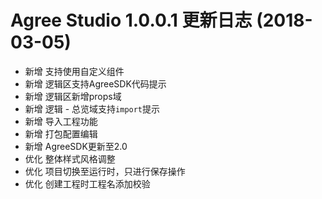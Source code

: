 # Agree Studio 1.0.0.1 更新日志 (2018-03-05)
- 新增 支持使用自定义组件
- 新增 逻辑区支持AgreeSDK代码提示
- 新增 逻辑区新增props域
- 新增 逻辑 - 总览域支持`import`提示
- 新增 导入工程功能
- 新增 打包配置编辑
- 新增 AgreeSDK更新至2.0
- 优化 整体样式风格调整
- 优化 项目切换至运行时，只进行保存操作
- 优化 创建工程时工程名添加校验